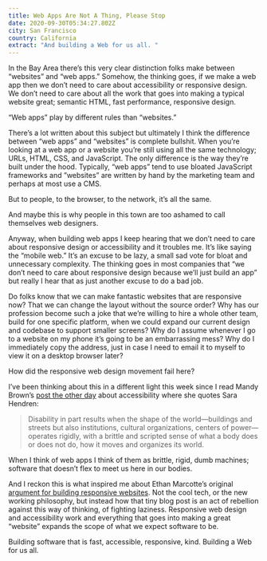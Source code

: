 ```yaml
---
title: Web Apps Are Not A Thing, Please Stop
date: 2020-09-30T05:34:27.802Z
city: San Francisco
country: California
extract: "And building a Web for us all. "
---
```

In the Bay Area there’s this very clear distinction folks make between “websites” and “web apps.” Somehow, the thinking goes, if we make a web app then we don’t need to care about accessibility or responsive design. We don’t need to care about all the work that goes into making a typical website great; semantic HTML, fast performance, responsive design.

“Web apps” play by different rules than “websites.”

There’s a lot written about this subject but ultimately I think the difference between “web apps” and “websites” is complete bullshit. When you’re looking at a web app or a website you’re still using all the same technology; URLs, HTML, CSS, and JavaScript. The only difference is the way they’re built under the hood. Typically, “web apps” tend to use bloated JavaScript frameworks and ”websites” are written by hand by the marketing team and perhaps at most use a CMS. 

But to people, to the browser, to the network, it’s all the same.

And maybe this is why people in this town are too ashamed to call themselves web designers. 

Anyway, when building web apps I keep hearing that we don’t need to care about responsive design or accessibility and it troubles me. It’s like saying the “mobile web.” It’s an excuse to be lazy, a small sad vote for bloat and unnecessary complexity. The thinking goes in most companies that “we don’t need to care about responsive design because we’ll just build an app” but really I hear that as just another excuse to do a bad job. 

Do folks know that we can make fantastic websites that are responsive now? That we can change the layout without the source order? Why has our profession become such a joke that we’re willing to hire a whole other team, build for one specific platform, when we could expand our current design and codebase to support smaller screens? Why do I assume whenever I go to a website on my phone it’s going to be an embarrassing mess? Why do I immediately copy the address, just in case I need to email it to myself to view it on a desktop browser later?

How did the responsive web design movement fail here?

I’ve been thinking about this in a different light this week since I read Mandy Brown’s [post the other day](https://aworkinglibrary.com/writing/misfits) about accessibility where she quotes Sara Hendren:

> Disability in part results when the shape of the world—buildings and streets but also institutions, cultural organizations, centers of power—operates rigidly, with a brittle and scripted sense of what a body does or does not do, how it moves and organizes its world.

When I think of web apps I think of them as brittle, rigid, dumb machines; software that doesn’t flex to meet us here in our bodies.

And I reckon this is what inspired me about Ethan Marcotte’s original [argument for building responsive websites](https://alistapart.com/article/responsive-web-design/). Not the cool tech, or the new working philosophy, but instead how that tiny blog post is an act of rebellion against this way of thinking, of fighting laziness. Responsive web design and accessibility work and everything that goes into making a great “website” expands the scope of what we expect software to be. 

Building software that is fast, accessible, responsive, kind. Building a Web for us all. 